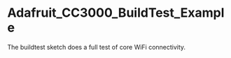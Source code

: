 # Adafruit_CC3000_BuildTest_Example
The buildtest sketch does a full test of core WiFi connectivity.
